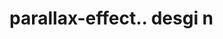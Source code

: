 # parallax-effect.. desgi n                                                                                                                                                                                                                                                                                                                                                                                                                                                                                                                                                                  
